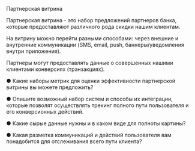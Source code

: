 Партнерская витрина

Партнерская витрина - это набор предложений партнеров банка, которые предоставляют различного рода скидки нашим клиентам.
   
На витрину можно перейти разными способами: через внешние и внутренние коммуникации (SMS, email, push, баннеры/уведомления внутри приложения).

Партнеры могут предоставлять данные о совершенных нашими клиентами конверсиях (транзакциях).

●	Какие наборы метрик для оценки эффективности партнерской витрины вы можете предложить?

●	Опишите возможный набор систем и способы их интеграции, которые позволят осуществлять трекинг полного пути пользователя и его конверсионных действий.

●	Какие сырые данные нужны и в каком виде для полноты картины?

●	Какая разметка коммуникаций и действий пользователя вам понадобится для отслеживания всего пути клиента?

